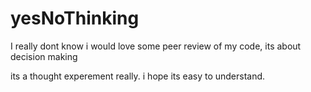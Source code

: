 # yesNoThinking
I really dont know i would love some peer review of my code, its about decision making

its a thought experement really. i hope its easy to understand. 

